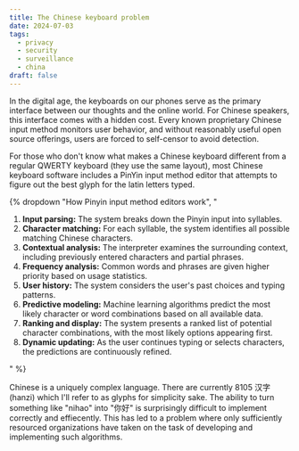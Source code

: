 ```yaml
---
title: The Chinese keyboard problem
date: 2024-07-03
tags:
  - privacy
  - security
  - surveillance
  - china
draft: false
---
```

In the digital age, the keyboards on our phones serve as the primary interface between our thoughts and the online world. For Chinese speakers, this interface comes with a hidden cost. Every known proprietary Chinese input method monitors user behavior, and without reasonably useful open source offerings, users are forced to self-censor to avoid detection.

For those who don't know what makes a Chinese keyboard different from a regular QWERTY keyboard (they use the same layout), most Chinese keyboard software includes a PinYin input method editor that attempts to figure out the best glyph for the latin letters typed.

{% dropdown "How Pinyin input method editors work", "<ol>
  <li><strong>Input parsing:</strong> The system breaks down the Pinyin input into syllables.</li>
  <li><strong>Character matching:</strong> For each syllable, the system identifies all possible matching Chinese characters.</li>
  <li><strong>Contextual analysis:</strong> The interpreter examines the surrounding context, including previously entered characters and partial phrases.</li>
  <li><strong>Frequency analysis:</strong> Common words and phrases are given higher priority based on usage statistics.</li>
  <li><strong>User history:</strong> The system considers the user's past choices and typing patterns.</li>
  <li><strong>Predictive modeling:</strong> Machine learning algorithms predict the most likely character or word combinations based on all available data.</li>
  <li><strong>Ranking and display:</strong> The system presents a ranked list of potential character combinations, with the most likely options appearing first.</li>
  <li><strong>Dynamic updating:</strong> As the user continues typing or selects characters, the predictions are continuously refined.</li>
</ol>" %}

Chinese is a uniquely complex language. There are currently 8105 汉字 (hanzi) which I'll refer to as glyphs for simplicity sake. The ability to turn something like "nihao" into "你好" is surprisingly difficult to implement correctly and effiecently. This has led to a problem where only sufficiently resourced organizations have taken on the task of developing and implementing such algorithms.